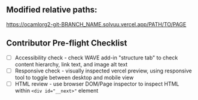 <!-- Brief description of purpose of changes and what changed -->

## Modified relative paths:

<!-- replace "BRANCH_NAME" with your branch; replace PATH/TO/PAGE -->
https://ocamlorg2-git-BRANCH_NAME.solvuu.vercel.app/PATH/TO/PAGE

## Contributor Pre-flight Checklist

- [ ] Accessibility check - check WAVE add-in "structure tab" to check content hierarchy, link text, and image alt text
- [ ] Responsive check - visually inspected vercel preview, using responsive tool to toggle between desktop and mobile view
- [ ] HTML review - use browser DOM/Page inspector to inspect HTML within `<div id="__next>"` element
